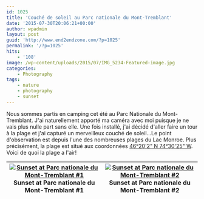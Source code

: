 ```yaml
---
id: 1025
title: 'Couché de soleil au Parc nationale du Mont-Tremblant'
date: '2015-07-30T20:06:21+00:00'
author: wpadmin
layout: post
guid: 'http://www.end2endzone.com/?p=1025'
permalink: '/?p=1025'
hits:
    - '108'
image: /wp-content/uploads/2015/07/IMG_5234-Featured-image.jpg
categories:
    - Photography
tags:
    - nature
    - photography
    - sunset
---
```


Nous sommes partis en camping cet été au Parc Nationale du Mont-Tremblant. J'ai naturellement apporté ma caméra avec moi puisque je ne vais plus nulle part sans elle. Une fois installé, j'ai décidé d'aller faire un tour à la plage et j'ai capturé un merveilleux couché de soleil...Le point d'observation est depuis l'une des nombreuses plages du Lac Monroe. Plus précisément, la plage est situé aux coordonnées [46°20'2" N 74°30'25" W](https://www.google.ca/maps/place/46°20'01.5"N+74°30'24.7"W/@46.333754,-74.506858,812m/). Voici de quoi la plage a l'air!

| [![Sunset at Parc nationale du Mont-Tremblant #1](https://www.end2endzone.com/wp-content/uploads/2015/07/IMG_5235_e2ez-672x448.jpg)](https://www.flickr.com/photos/154618444@N05/37549401452/in/dateposted-public/ "Sunset at Parc nationale du Mont-Tremblant #1")<span class="imagedescription">Sunset at Parc nationale du Mont-Tremblant #1</span> | [![Sunset at Parc nationale du Mont-Tremblant #2](https://www.end2endzone.com/wp-content/uploads/2015/07/IMG_5239_e2ez-672x448.jpg)](https://www.flickr.com/photos/154618444@N05/23729083798/in/dateposted-public/ "Sunset at Parc nationale du Mont-Tremblant #2")<span class="imagedescription">Sunset at Parc nationale du Mont-Tremblant #2</span> |
|---|---|